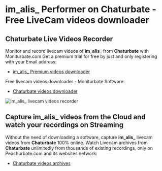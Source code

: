 # im_alis_ Performer on Chaturbate - Free LiveCam videos downloader

## Chaturbate Live Videos Recorder

Monitor and record livecam videos of **im_alis_** from **Chaturbate** with Moniturbate.com
Get a premium trial for free by just and only registering with your Email address:
* [im_alis_ Premium videos downloader](https://moniturbate.com/request-demo-licence-key.html)

Free livecam videos downloader - Moniturbate Software:
* [Chaturbate videos downloader](https://moniturbate.com/moniturbate-download-software.html)

![im_alis_ livecam videos recorder](https://peachurnet.com/templates/moniturbate-software.png)


## Capture im_alis_ videos from the Cloud and watch your recordings on Streaming

Without the need of downloading a software, capture **im_alis_** livecam videos from **Chaturbate** 100% online.
Watch Livecam archives from **Chaturbate** unlimitedly from thousands of existing recordings, only on Peachurbate.com and its websites network:
* [Chaturbate videos archives](https://peachurnet.com/)